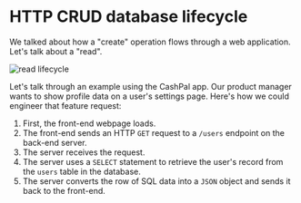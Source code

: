 # HTTP CRUD database lifecycle

We talked about how a "create" operation flows through a web application. Let's talk about a "read".

![read lifecycle](https://i.imgur.com/KTDQGy1.png)

Let's talk through an example using the CashPal app. Our product manager wants to show profile data on a user's settings page. Here's how we could engineer that feature request:

1. First, the front-end webpage loads.
2. The front-end sends an HTTP `GET` request to a `/users` endpoint on the back-end server.
3. The server receives the request.
4. The server uses a `SELECT` statement to retrieve the user's record from the `users` table in the database.
5. The server converts the row of SQL data into a `JSON` object and sends it back to the front-end.
